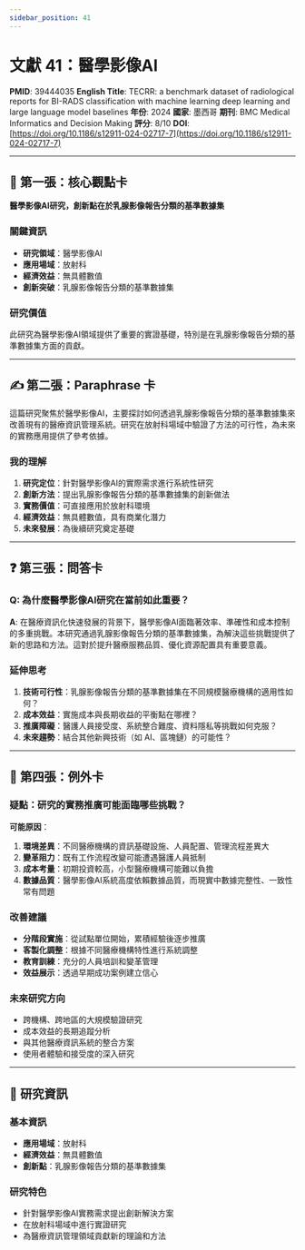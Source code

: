 ```yaml
---
sidebar_position: 41
---
```


# 文獻 41：醫學影像AI

**PMID**: 39444035
**English Title**: TECRR: a benchmark dataset of radiological reports for BI-RADS classification with machine learning deep learning and large language model baselines
**年份**: 2024
**國家**: 墨西哥
**期刊**: BMC Medical Informatics and Decision Making
**評分**: 8/10
**DOI**: [https://doi.org/10.1186/s12911-024-02717-7](https://doi.org/10.1186/s12911-024-02717-7)

---

## 📌 第一張：核心觀點卡

**醫學影像AI研究，創新點在於乳腺影像報告分類的基準數據集**

### 關鍵資訊
- **研究領域**：醫學影像AI
- **應用場域**：放射科
- **經濟效益**：無具體數值
- **創新突破**：乳腺影像報告分類的基準數據集

### 研究價值
此研究為醫學影像AI領域提供了重要的實證基礎，特別是在乳腺影像報告分類的基準數據集方面的貢獻。

---

## ✍️ 第二張：Paraphrase 卡

這篇研究聚焦於醫學影像AI，主要探討如何透過乳腺影像報告分類的基準數據集來改善現有的醫療資訊管理系統。研究在放射科場域中驗證了方法的可行性，為未來的實務應用提供了參考依據。

### 我的理解
1. **研究定位**：針對醫學影像AI的實際需求進行系統性研究
2. **創新方法**：提出乳腺影像報告分類的基準數據集的創新做法
3. **實務價值**：可直接應用於放射科環境
4. **經濟效益**：無具體數值，具有商業化潛力
5. **未來發展**：為後續研究奠定基礎

---

## ❓ 第三張：問答卡

### Q: 為什麼醫學影像AI研究在當前如此重要？

**A**: 在醫療資訊化快速發展的背景下，醫學影像AI面臨著效率、準確性和成本控制的多重挑戰。本研究通過乳腺影像報告分類的基準數據集，為解決這些挑戰提供了新的思路和方法。這對於提升醫療服務品質、優化資源配置具有重要意義。

### 延伸思考
1. **技術可行性**：乳腺影像報告分類的基準數據集在不同規模醫療機構的適用性如何？
2. **成本效益**：實施成本與長期收益的平衡點在哪裡？
3. **推廣障礙**：醫護人員接受度、系統整合難度、資料隱私等挑戰如何克服？
4. **未來趨勢**：結合其他新興技術（如 AI、區塊鏈）的可能性？

---

## 🤔 第四張：例外卡

### 疑點：研究的實務推廣可能面臨哪些挑戰？

**可能原因**：
1. **環境差異**：不同醫療機構的資訊基礎設施、人員配置、管理流程差異大
2. **變革阻力**：既有工作流程改變可能遭遇醫護人員抵制
3. **成本考量**：初期投資較高，小型醫療機構可能難以負擔
4. **數據品質**：醫學影像AI系統高度依賴數據品質，而現實中數據完整性、一致性常有問題

### 改善建議
- **分階段實施**：從試點單位開始，累積經驗後逐步推廣
- **客製化調整**：根據不同醫療機構特性進行系統調整
- **教育訓練**：充分的人員培訓和變革管理
- **效益展示**：透過早期成功案例建立信心

### 未來研究方向
- 跨機構、跨地區的大規模驗證研究
- 成本效益的長期追蹤分析
- 與其他醫療資訊系統的整合方案
- 使用者體驗和接受度的深入研究

---

## 📄 研究資訊

### 基本資訊
- **應用場域**：放射科
- **經濟效益**：無具體數值
- **創新點**：乳腺影像報告分類的基準數據集

### 研究特色
- 針對醫學影像AI實務需求提出創新解決方案
- 在放射科場域中進行實證研究
- 為醫療資訊管理領域貢獻新的理論和方法
